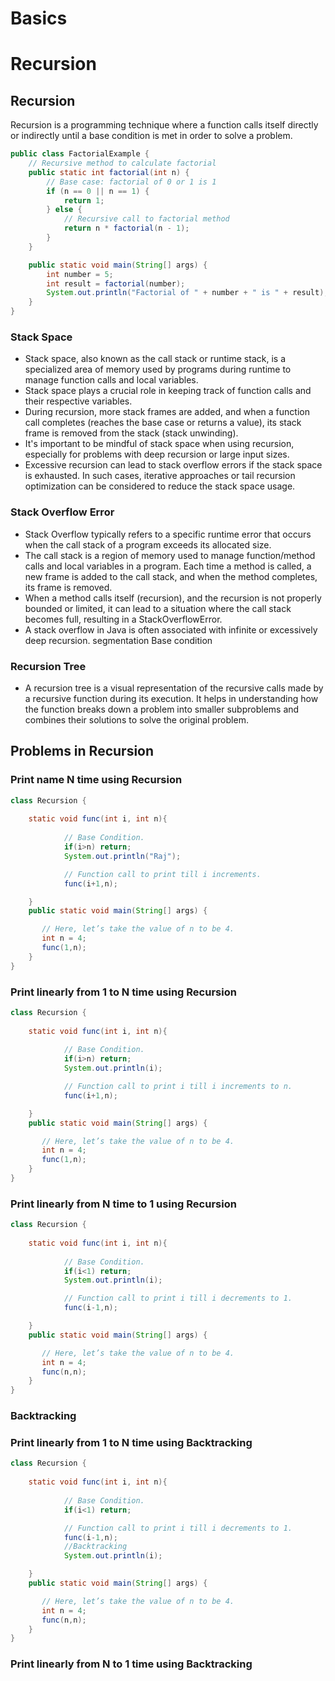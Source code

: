 # **Basics**

# Recursion

## **Recursion**
Recursion is a programming technique where a function calls itself directly or indirectly until a base condition is met in order to solve a problem.
```java
public class FactorialExample {
    // Recursive method to calculate factorial
    public static int factorial(int n) {
        // Base case: factorial of 0 or 1 is 1
        if (n == 0 || n == 1) {
            return 1;
        } else {
            // Recursive call to factorial method
            return n * factorial(n - 1);
        }
    }

    public static void main(String[] args) {
        int number = 5;
        int result = factorial(number);
        System.out.println("Factorial of " + number + " is " + result);
    }
}
```
### Stack Space
- Stack space, also known as the call stack or runtime stack, is a specialized area of memory used by programs during runtime to manage function calls and local variables.
- Stack space plays a crucial role in keeping track of function calls and their respective variables.
- During recursion, more stack frames are added, and when a function call completes (reaches the base case or returns a value), its stack frame is removed from the stack (stack unwinding).
- It's important to be mindful of stack space when using recursion, especially for problems with deep recursion or large input sizes. 
- Excessive recursion can lead to stack overflow errors if the stack space is exhausted. In such cases, iterative approaches or tail recursion optimization can be considered to reduce the stack space usage.

### Stack Overflow Error
- Stack Overflow typically refers to a specific runtime error that occurs when the call stack of a program exceeds its allocated size.
- The call stack is a region of memory used to manage function/method calls and local variables in a program. Each time a method is called, a new frame is added to the call stack, and when the method completes, its frame is removed.
- When a method calls itself (recursion), and the recursion is not properly bounded or limited, it can lead to a situation where the call stack becomes full, resulting in a StackOverflowError.
- A stack overflow in Java is often associated with infinite or excessively deep recursion.
segmentation
Base condition
### Recursion Tree
- A recursion tree is a visual representation of the recursive calls made by a recursive function during its execution. It helps in understanding how the function breaks down a problem into smaller subproblems and combines their solutions to solve the original problem.

## **Problems in Recursion**
### Print name N time using Recursion
```java
class Recursion {
    
    static void func(int i, int n){
        
            // Base Condition.
            if(i>n) return;
            System.out.println("Raj");

            // Function call to print till i increments.
            func(i+1,n);

    }
    public static void main(String[] args) {

       // Here, let’s take the value of n to be 4.
       int n = 4;
       func(1,n);
    }
}
```
### Print linearly from 1 to N time using Recursion
```java
class Recursion {
    
    static void func(int i, int n){
        
            // Base Condition.
            if(i>n) return;
            System.out.println(i);

            // Function call to print i till i increments to n.
            func(i+1,n);

    }
    public static void main(String[] args) {

       // Here, let’s take the value of n to be 4.
       int n = 4;
       func(1,n);
    }
}
```
### Print linearly from N time to 1 using Recursion
```java
class Recursion {
    
    static void func(int i, int n){
        
            // Base Condition.
            if(i<1) return;
            System.out.println(i);

            // Function call to print i till i decrements to 1.
            func(i-1,n);

    }
    public static void main(String[] args) {

       // Here, let’s take the value of n to be 4.
       int n = 4;
       func(n,n);
    }
}
```
### Backtracking
### Print linearly from 1 to N time using Backtracking
```java
class Recursion {
    
    static void func(int i, int n){
        
            // Base Condition.
            if(i<1) return;

            // Function call to print i till i decrements to 1.
            func(i-1,n);
            //Backtracking
            System.out.println(i);

    }
    public static void main(String[] args) {

       // Here, let’s take the value of n to be 4.
       int n = 4;
       func(n,n);
    }
}
```
### Print linearly from N to 1 time using Backtracking
```java

```